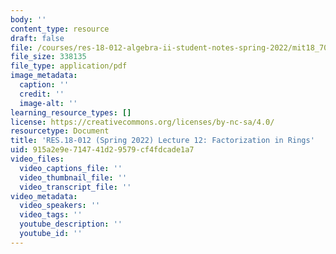 ```yaml
---
body: ''
content_type: resource
draft: false
file: /courses/res-18-012-algebra-ii-student-notes-spring-2022/mit18_702s22_lec12.pdf
file_size: 338135
file_type: application/pdf
image_metadata:
  caption: ''
  credit: ''
  image-alt: ''
learning_resource_types: []
license: https://creativecommons.org/licenses/by-nc-sa/4.0/
resourcetype: Document
title: 'RES.18-012 (Spring 2022) Lecture 12: Factorization in Rings'
uid: 915a2e9e-7147-41d2-9579-cf4fdcade1a7
video_files:
  video_captions_file: ''
  video_thumbnail_file: ''
  video_transcript_file: ''
video_metadata:
  video_speakers: ''
  video_tags: ''
  youtube_description: ''
  youtube_id: ''
---
```

